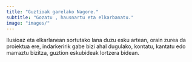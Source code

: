 ```yaml
---
title: "Guztioak garelako Nagore."
subtitle: "Gozatu , hausnartu eta elkarbanatu."
image: "images/"
---
```


Ilusioaz eta elkarlanean sortutako lana duzu esku artean, orain zurea da proiektua ere, indarkeririk gabe bizi ahal dugulako, kontatu, kantatu edo marraztu bizitza, guztion 
eskubideak lortzera bidean.
